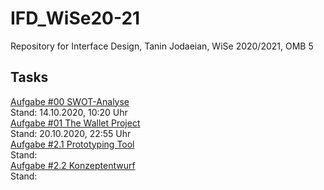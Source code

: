 # IFD_WiSe20-21
 Repository for Interface Design, Tanin Jodaeian, WiSe 2020/2021, OMB 5

## Tasks
<a href="https://github.com/taninjodaeian/IFD_WiSe20-21/tree/main/Aufgabe%200">Aufgabe #00 SWOT-Analyse</a>
<br>Stand: 14.10.2020, 10:20 Uhr
<br>
<a href="https://github.com/taninjodaeian/IFD_WiSe20-21/tree/main/Aufgabe%201">Aufgabe #01 The Wallet Project</a>
<br>Stand: 20.10.2020, 22:55 Uhr
<br>
<a href="">Aufgabe #2.1 Prototyping Tool</a>
<br>Stand:
<br>
<a href="">Aufgabe #2.2 Konzeptentwurf</a>
<br>Stand:
